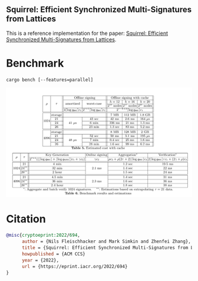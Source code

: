 Squirrel: Efficient Synchronized Multi-Signatures from Lattices
------

This is a reference implementation for the paper: [Squirrel: Efficient Synchronized Multi-Signatures from Lattices](https://eprint.iacr.org/2022/694).

# Benchmark
```
cargo bench [--features=parallel]
```

![](bench.png)

# Citation

```bibtex
@misc{cryptoeprint:2022/694,
      author = {Nils Fleischhacker and Mark Simkin and Zhenfei Zhang},
      title = {Squirrel: Efficient Synchronized Multi-Signatures from Lattices},
      howpublished = {ACM CCS}
      year = {2022},
      url = {https://eprint.iacr.org/2022/694}
}
```
